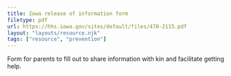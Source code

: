 ```yaml
---
title: Iowa release of information form
filetype: pdf
url: https://hhs.iowa.gov/sites/default/files/470-2115.pdf
layout: "layouts/resource.njk"
tags: ["resource", "prevention"]
---
```


Form for parents to fill out to share information with kin and facilitate getting help.